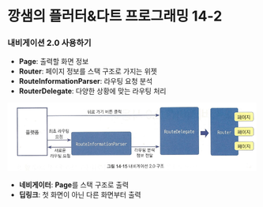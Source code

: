 # 깡샘의 플러터&다트 프로그래밍 14-2

### 내비게이션 2.0 사용하기

- **Page**: 출력할 화면 정보
- **Router**: 페이지 정보를 스택 구조로 가지는 위젯
- **RouteInformationParser**: 라우팅 요청 분석
- **RouterDelegate**: 다양한 상황에 맞는 라우팅 처리

<img src = "https://github.com/tjddus5767/Picture/blob/main/%EB%82%B4%EB%B9%84%EA%B2%8C%EC%9D%B4%EC%85%98%202.0%20%EA%B5%AC%EC%A1%B0.png?raw=true">

- **네비게이터**: **Page**를 스택 구조로 출력
- **딥링크**: 첫 화면이 아닌 다른 화면부터 출력
